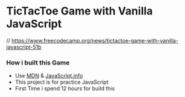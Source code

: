 # TicTacToe Game with Vanilla JavaScript

// https://www.freecodecamp.org/news/tictactoe-game-with-vanilla-javascript-51b

### How i built this Game 
- Use [MDN](https://developer.mozilla.org/en-US) & [JavaScript.info](https://javascript.info)
- This project is for practice JavaScript
- First Time i spend 12 hours for build this
